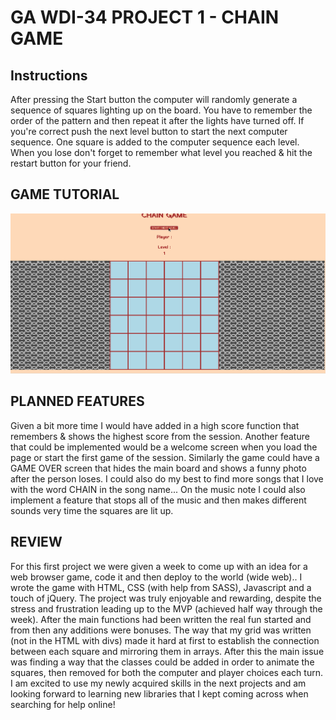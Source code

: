# GA WDI-34 PROJECT 1 - CHAIN GAME


## Instructions

After pressing the Start button the computer will randomly generate a sequence of squares lighting up on the board. You have to remember the order of the pattern and then repeat it after the lights have turned off. If you're correct push the next level button to start the next computer sequence.
One square is added to the computer sequence each level.
When you lose don't forget to remember what level you reached & hit the restart button for your friend.

## GAME TUTORIAL

<img src="/images/chain1.gif" alt="Game Tutorial"/>


## PLANNED FEATURES

Given a bit more time I would have added in a high score function that remembers & shows the highest score from the session. Another feature that could be implemented would be a welcome screen when you load the page or start the first game of the session. Similarly the game could have a GAME OVER screen that hides the main board and shows a funny photo after the person loses.
I could also do my best to find more songs that I love with the word CHAIN in the song name... On the music note I could also implement a feature that stops all of the music and then makes different sounds very time the squares are lit up.


## REVIEW

For this first project we were given a week to come up with an idea for a web browser game, code it and then deploy to the world (wide web).. I wrote the game with HTML, CSS (with help from SASS), Javascript and a touch of jQuery. The project was truly enjoyable and rewarding, despite the stress and frustration leading up to the MVP (achieved half way through the week). After the main functions had been written the real fun started and from then any additions were bonuses.
The way that my grid was written (not in the HTML with divs) made it hard at first to establish the connection between each square and mirroring them in arrays. After this the main issue was finding a way that the classes could be added in order to animate the squares, then removed for both the computer and player choices each turn.
I am excited to use my newly acquired skills in the next projects and am looking forward to learning new libraries that I kept coming across when searching for help online!
